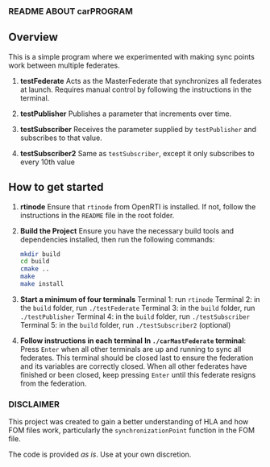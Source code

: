 ### README ABOUT carPROGRAM

## Overview

This is a simple program where we experimented with making sync points work between multiple federates.

1. **testFederate**
        Acts as the MasterFederate that synchronizes all federates at launch.
        Requires manual control by following the instructions in the terminal.

2.  **testPublisher**
        Publishes a parameter that increments over time.

3.  **testSubscriber**
        Receives the parameter supplied by ``testPublisher`` and subscribes to that value.

3.  **testSubscriber2**
        Same as ``testSubscriber``, except it only subscribes to every 10th value


## How to get started

1. **rtinode**
    Ensure that ``rtinode`` from OpenRTI is installed. If not, follow the instructions in the ``README`` file in the root folder.

2.  **Build the Project**
    Ensure you have the necessary build tools and dependencies installed, then run the following commands:
    ```bash
    mkdir build
    cd build
    cmake ..
    make
    make install
    ```

3. **Start a minimum of four terminals**
    Terminal 1: run `rtinode`
    Terminal 2: in the ``build`` folder, run `./testFederate`
    Terminal 3: in the ``build`` folder, run `./testPublisher`
    Terminal 4: in the ``build`` folder, run `./testSubscriber`
    Terminal 5: in the ``build`` folder, run `./testSubscriber2` (optional)

4. **Follow instructions in each terminal**
    **In `./carMastFederate` terminal**:
    Press ``Enter`` when all other terminals are up and running to sync all federates. This terminal should be closed last to ensure the federation and its variables are correctly closed. When all other federates have finished or been closed, keep pressing ``Enter`` until this federate resigns from the federation.

### DISCLAIMER
This project was created to gain a better understanding of HLA and how FOM files work, particularly the ``synchronizationPoint`` function in the FOM file.

The code is provided *as is*. Use at your own discretion.
